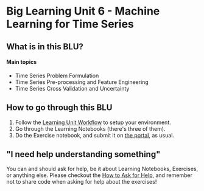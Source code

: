 # Big Learning Unit 6 - Machine Learning for Time Series


## What is in this BLU?

#### Main topics

- Time Series Problem Formulation
- Time Series Pre-processing and Feature Engineering
- Time Series Cross Validation and Uncertainty

## How to go through this BLU

1. Follow the [Learning Unit Workflow](https://github.com/LDSSA/batch-students#learning-unit-workflow) to setup your environment.
1. Go through the Learning Notebooks (there's three of them).
1. Do the Exercise notebook, and submit it on [the portal](https://portal.lisbondatascience.org), as usual.


## "I need help understanding something"

You can and should ask for help, be it about Learning Notebooks, Exercises, or anything else. Please checkout the [How to Ask for Help](https://github.com/LDSSA/wiki/wiki/How-to-ask-for-and-give-help), and remember not to share code when asking for help about the exercises!  
